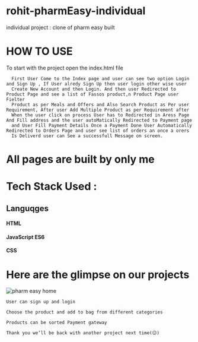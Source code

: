 # rohit-pharmEasy-individual
individual project : clone of pharm easy built 

# HOW TO USE

To start with the project open the index.html file
    
      First User Come to the Index page and user can see two option Login and Sign Up , If User alredy Sign Up then user login other wise user 
      Create New Account and then Login. And then user Redirected to Product Page and see a list of Fassos product,n Product Page user Fielter
      Product as per Meals and Offers and Also Search Product as Per user Requirement, After user Add Multiple Product as per Requirement after 
      When the user click on process User has to Redirected in Aress Page And Fill address and the user autoMatically Redirected to Payment page
      and User Fill Payment Details Once a Payment Done User Automatically Redirected to Orders Page and user see list of orders an once a orers 
      Is Deliverd user can See a successfull Message on screen.
      
 # All pages are built by only me
 
# Tech Stack Used : 
  
 ## Languqges
  
   #### HTML
   #### JavaScript ES6
   #### CSS
    
    
   # Here are the glimpse on our projects    
 
![pharm easy home](https://user-images.githubusercontent.com/95858652/174000731-2e9b43b1-ae48-48ac-bf0a-5b2812bbad71.png)


    User can sign up and login
    
    Choose the product and add to bag from different categories

    Products can be sorted Payment gateway
    
    Thank you we’ll be back with another project next time(😉)
